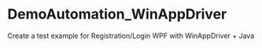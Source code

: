 # DemoAutomation_WinAppDriver
 Create a test example for Registration/Login WPF with WinAppDriver + Java
